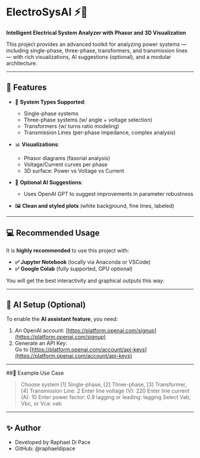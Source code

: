 # ElectroSysAI ⚡🧠  
**Intelligent Electrical System Analyzer with Phasor and 3D Visualization**

This project provides an advanced toolkit for analyzing power systems — including single-phase, three-phase, transformers, and transmission lines — with rich visualizations, AI suggestions (optional), and a modular architecture.

---

## 🚀 Features

- 🔌 **System Types Supported**:
  - Single-phase systems
  - Three-phase systems (w/ angle + voltage selection)
  - Transformers (w/ turns ratio modeling)
  - Transmission Lines (per-phase impedance, complex analysis)

- 📊 **Visualizations**:
  - Phasor diagrams (fasorial analysis)
  - Voltage/Current curves per phase
  - 3D surface: Power vs Voltage vs Current

- 🧠 **Optional AI Suggestions**:
  - Uses OpenAI GPT to suggest improvements in parameter robustness

- 🖼️ **Clean and styled plots** (white background, fine lines, labeled)

---

## 💻 Recommended Usage

It is **highly recommended** to use this project with:

- **✅ Jupyter Notebook** (locally via Anaconda or VSCode)
- **✅ Google Colab** (fully supported, GPU optional)

You will get the best interactivity and graphical outputs this way.

---

## 🔐 AI Setup (Optional)

To enable the **AI assistant feature**, you need:

1. An OpenAI account: [https://platform.openai.com/signup](https://platform.openai.com/signup)
2. Generate an API Key:  
   Go to [https://platform.openai.com/account/api-keys](https://platform.openai.com/account/api-keys)

---

##📘 Example Use Case

> Choose system [1] Single-phase, [2] Three-phase, [3] Transformer, [4] Transmission Line: 2
> Enter line voltage (V): 220
> Enter line current (A): 10
> Enter power factor: 0.9
> lagging or leading: lagging
> Select Vab, Vbc, or Vca: vab

---

## ✨ Author

 - Developed by Raphael Di Pace
 - GitHub: @raphaeldipace

